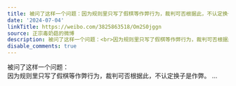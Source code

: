 ```yaml
---
title: 被问了这样一个问题：因为规则里只写了假棋等作弊行为，裁判可否根据此，不认定换子是作弊。
date: '2024-07-04'
linkTitle: https://weibo.com/3825863518/Om2S0jggn
source: 正宗毒奶菇的微博
description: 被问了这样一个问题：<br>因为规则里只写了假棋等作弊行为，裁判可否根据此，不认定换子是作弊。  ...
disable_comments: true
---
```

被问了这样一个问题：<br>因为规则里只写了假棋等作弊行为，裁判可否根据此，不认定换子是作弊。  ...
